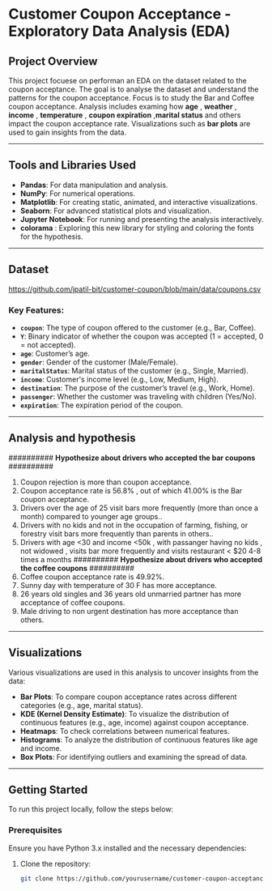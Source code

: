 # Customer Coupon Acceptance - Exploratory Data Analysis (EDA)

## Project Overview

This project focuese on performan an EDA on the dataset related to the coupon acceptance.
The goal is to analyse the dataset and understand the patterns for the coupon acceptance.
Focus is to study the Bar and Coffee coupon acceptance.
Analysis includes examing how **age** , **weather** , **income** , **temperature** , **coupon expiration** ,**marital status** and others impact the coupon acceptance rate.
Visualizations such as **bar plots** are used to gain insights from the data.

---

## Tools and Libraries Used
- **Pandas**: For data manipulation and analysis.
- **NumPy**: For numerical operations.
- **Matplotlib**: For creating static, animated, and interactive visualizations.
- **Seaborn**: For advanced statistical plots and visualization.
- **Jupyter Notebook**: For running and presenting the analysis interactively.
- **colorama** : Exploring this new library for styling and coloring the fonts for the hypothesis.

---

## Dataset
https://github.com/jpatil-bit/customer-coupon/blob/main/data/coupons.csv

### Key Features:

- **`coupon`**: The type of coupon offered to the customer (e.g., Bar, Coffee).
- **`Y`**: Binary indicator of whether the coupon was accepted (1 = accepted, 0 = not accepted).
- **`age`**: Customer’s age.
- **`gender`**: Gender of the customer (Male/Female).
- **`maritalStatus`**: Marital status of the customer (e.g., Single, Married).
- **`income`**: Customer's income level (e.g., Low, Medium, High).
- **`destination`**: The purpose of the customer’s travel (e.g., Work, Home).
- **`passenger`**: Whether the customer was traveling with children (Yes/No).
- **`expiration`**: The expiration period of the coupon.

---

##  Analysis and hypothesis
########## **Hypothesize about drivers who accepted the bar coupons** ##########
1. Coupon rejection is more than coupon acceptance. 
2. Coupon acceptance rate is 56.8% , out of which 41.00% is the Bar coupon acceptance. 
3. Drivers over the age of 25 visit bars more frequently (more than once a month) compared to younger age groups.. 
4. Drivers with no kids and not in the occupation of farming, fishing, or forestry visit bars more frequently than parents in others.. 
5. Drivers with age <30 and income <50k , with passanger having no kids , not widowed , visits bar more frequently and visits restaurant < $20 4-8 times a months
########## **Hypothesize about drivers who accepted the coffee coupons** ##########
1. Coffee coupon acceptance rate is 49.92%. 
2. Sunny day with temperature of 30 F has more acceptance. 
3. 26 years old singles and 36 years old unmarried partner has more acceptance of coffee coupons. 
4. Male driving to non urgent destination has more acceptance than others. 

---

##  Visualizations

Various visualizations are used in this analysis to uncover insights from the data:

- **Bar Plots**: To compare coupon acceptance rates across different categories (e.g., age, marital status).
- **KDE (Kernel Density Estimate)**: To visualize the distribution of continuous features (e.g., age, income) against coupon acceptance.
- **Heatmaps**: To check correlations between numerical features.
- **Histograms**: To analyze the distribution of continuous features like age and income.
- **Box Plots**: For identifying outliers and examining the spread of data.

---

##  Getting Started

To run this project locally, follow the steps below:

### Prerequisites

Ensure you have Python 3.x installed and the necessary dependencies:

1. Clone the repository:

   ```bash
   git clone https://github.com/yourusername/customer-coupon-acceptance-eda.git
